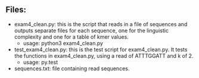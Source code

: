 ## Files:
- exam4_clean.py: this is the script that reads in a file of sequences and outputs separate files for each sequence, one for the linguistic complexity and one for a table of kmer values.
  - usage: python3 exam4_clean.py
- test_exam4_clean.py: this is the test script for exam4_clean.py. It tests the functions in exam4_clean.py, using a read of ATTTGGATT and k of 2.
  - usage: py.test
- sequences.txt: file containing read sequences.
